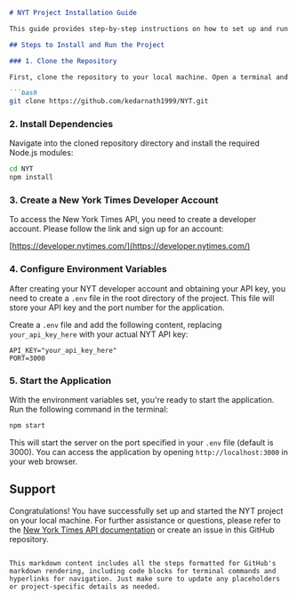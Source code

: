 
```markdown
# NYT Project Installation Guide

This guide provides step-by-step instructions on how to set up and run the NYT project on your local machine. Before you begin, ensure you have Git and Node.js installed on your computer.

## Steps to Install and Run the Project

### 1. Clone the Repository

First, clone the repository to your local machine. Open a terminal and run the following command:

```bash
git clone https://github.com/kedarnath1999/NYT.git
```

### 2. Install Dependencies

Navigate into the cloned repository directory and install the required Node.js modules:

```bash
cd NYT
npm install
```

### 3. Create a New York Times Developer Account

To access the New York Times API, you need to create a developer account. Please follow the link and sign up for an account:

[https://developer.nytimes.com/](https://developer.nytimes.com/)

### 4. Configure Environment Variables

After creating your NYT developer account and obtaining your API key, you need to create a `.env` file in the root directory of the project. This file will store your API key and the port number for the application. 

Create a `.env` file and add the following content, replacing `your_api_key_here` with your actual NYT API key:

```
API_KEY="your_api_key_here"
PORT=3000
```

### 5. Start the Application

With the environment variables set, you're ready to start the application. Run the following command in the terminal:

```bash
npm start
```

This will start the server on the port specified in your `.env` file (default is 3000). You can access the application by opening `http://localhost:3000` in your web browser.

## Support

Congratulations! You have successfully set up and started the NYT project on your local machine. For further assistance or questions, please refer to the [New York Times API documentation](https://developer.nytimes.com/docs) or create an issue in this GitHub repository.
```

This markdown content includes all the steps formatted for GitHub's markdown rendering, including code blocks for terminal commands and hyperlinks for navigation. Just make sure to update any placeholders or project-specific details as needed.
